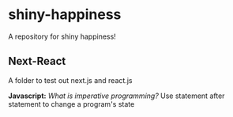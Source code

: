 # shiny-happiness

A repository for shiny happiness!

## Next-React
A folder to test out next.js and react.js

**Javascript:**
_What is imperative programming?_ Use statement after statement to change a program's state
